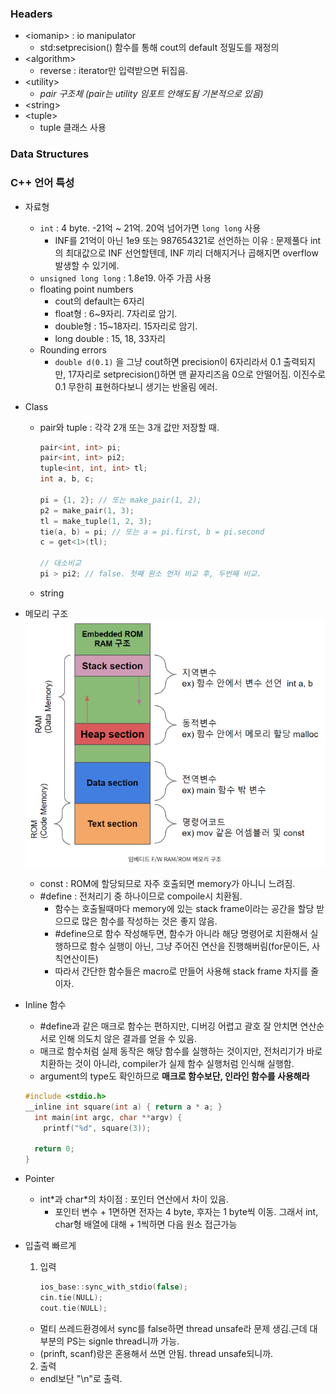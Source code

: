 ### Headers
  - \<iomanip> : io manipulator 
    - std:setprecision() 함수를 통해 cout의 default 정밀도를 재정의 
  - \<algorithm> 
    - reverse : iterator만 입력받으면 뒤집음.
  - \<utility>
    - _pair 구조체 (pair는 utility 임포트 안해도됨 기본적으로 있음)_
  - \<string>
  - \<tuple> 
    - tuple 클래스 사용

### Data Structures


### C++ 언어 특성
- 자료형
  - ```int``` : 4 byte. -21억 ~ 21억. 20억 넘어가면 ```long long``` 사용
    - INF를 21억이 아닌 1e9 또는 987654321로 선언하는 이유 : 문제풀다 int의 최대값으로 INF 선언할텐데, INF 끼리 더해지거나 곱해지면 overflow 발생할 수 있기에.
  - ```unsigned long long``` :  1.8e19. 아주 가끔 사용
  - floating point numbers
    - cout의 default는 6자리
    - float형 : 6~9자리. 7자리로 암기.
    - double형 : 15~18자리. 15자리로 암기.
    - long double : 15, 18, 33자리
  - Rounding errors
    - ```double d(0.1)``` 을 그냥 cout하면 precision이 6자리라서 0.1 출력되지만, 17자리로 setprecision()하면 맨 끝자리즈음 0으로 안떨어짐. 이진수로 0.1 무한히 표현하다보니 생기는 반올림 에러.
- Class
  - pair와 tuple : 각각 2개 또는 3개 값만 저장할 때. 
    ```cpp
    pair<int, int> pi;
    pair<int, int> pi2;
    tuple<int, int, int> tl;
    int a, b, c;

    pi = {1, 2}; // 또는 make_pair(1, 2);
    p2 = make_pair(1, 3);
    tl = make_tuple(1, 2, 3);
    tie(a, b) = pi; // 또는 a = pi.first, b = pi.second
    c = get<1>(tl);

    // 대소비교
    pi > pi2; // false. 첫째 원소 먼저 비교 후, 두번째 비교.
    ```
  - string

- 메모리 구조
  ![Alt text](image.png)
  - const : ROM에 할당되므로 자주 호출되면 memory가 아니니 느려짐.
  - #define : 전처리기 중 하나이므로 compoile시 치환됨. 
    - 함수는 호출될때마다 memory에 있는 stack frame이라는 공간을 
    할당 받으므로 많은 함수를 작성하는 것은 좋지 않음.
    - #define으로 함수 작성해두면, 함수가 아니라 해당 명령어로 치환해서 실행하므로 함수 실행이 아닌, 그냥 주어진 연산을 진행해버림(for문이든, 사칙연산이든)
    - 따라서 간단한 함수들은 macro로 만들어 사용해 stack frame 차지를 줄이자.
- Inline 함수
  - #define과 같은 매크로 함수는 편하지만, 디버깅 어렵고 괄호 잘 안치면 연산순서로 인해 의도치 않은 결과를 얻을 수 있음.
  - 매크로 함수처럼 실제 동작은 해당 함수를 실행하는 것이지만, 전처리기가 바로 치환하는 것이 아니라, compiler가 실제 함수 실행처럼 인식해 실행함.
  - argument의 type도 확인하므로 __매크로 함수보단, 인라인 함수를 사용해라__
  ```cpp
  #include <stdio.h>
  __inline int square(int a) { return a * a; }
    int main(int argc, char **argv) {
      printf("%d", square(3));

    return 0;
  }
  ```
- Pointer
  - int\*과 char\*의 차이점 : 포인터 연산에서 차이 있음.
    - 포인터 변수 + 1면하면 전자는 4 byte, 후자는 1 byte씩 이동. 그래서 int, char형 배열에 대해 + 1씩하면 다음 원소 접근가능

- 입출력 빠르게
  1. 입력

      ```cpp
      ios_base::sync_with_stdio(false);
      cin.tie(NULL);
      cout.tie(NULL);
      ```
    - 멀티 쓰레드환경에서 sync를 false하면 thread unsafe라 문제 생김.근데 대부분의 PS는 signle thread니까 가능.
    - (prinft, scanf)랑은 혼용해서 쓰면 안됨. thread unsafe되니까.
  2. 출력
    - endl보단 "\n"로 출력.
    